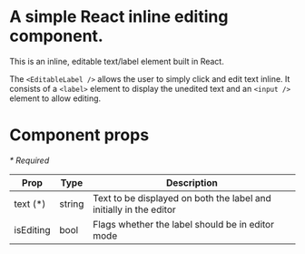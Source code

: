 # A simple React inline editing component.
This is an inline, editable text/label element built in React.

The `<EditableLabel />` allows the user to simply click and edit text inline. It consists of a `<label>` element to display the unedited text and an `<input />` element to allow editing.

# Component props
_* Required_ 

| Prop | Type   | Description
| -----| -------| -------- |
| text (*)| string | Text to be displayed on both the label and initially in the editor |
| isEditing | bool | Flags whether the label should be in editor mode
